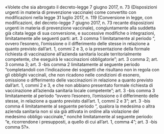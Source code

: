 «Volete che sia abrogato il decreto-legge 7 giugno 2017, n. 73 (Disposizioni urgenti in materia di prevenzione vaccinale) come convertito con modificazioni nella legge 31 luglio 2017, n. 119 (Conversione in legge, con modificazioni, del decreto-legge 7 giugno 2017, n. 73 recante disposizioni urgenti in materia di prevenzione vaccinale), congiuntamente alla suddetta già citata legge di sua conversione, e successive modifiche o integrazioni, limitatamente alle seguenti parti: art. 3 comma 1 limitatamente al periodo “, ovvero l’esonero, l’omissione o il differimento delle stesse in relazione a quanto previsto dall’art. 1, commi 2 e 3, o la presentazione della formale richiesta di vaccinazione all’azienda sanitaria locale territorialmente competente, che eseguirà le vaccinazioni obbligatorie”; art. 3 comma 2; art. 3 comma 3; art. 3 -bis comma 2 limitatamente al seguente periodo “completandoli con l’indicazione dei soggetti che risultano non in regola con gli obblighi vaccinali, che non ricadono nelle condizioni di esonero, omissione o differimento delle vaccinazioni in relazione a quanto previsto dall’art. 1, commi 2 e 3, e che non abbiano presentato formale richiesta di vaccinazione all’azienda sanitaria locale competente”; art. 3 -bis comma 3 limitatamente al periodo “ovvero l’esonero, l’omissione o il differimento delle stesse, in relazione a quanto previsto dall’art. 1, commi 2 e 3”; art. 3 -bis comma 4 limitatamente al seguente periodo “, qualora la medesima o altra azienda sanitaria non si sia già attivata in ordine alla violazione del medesimo obbligo vaccinale,” nonché limitatamente al seguente periodo: “e, ricorrendone i presupposti, a quello di cui all’art. 1, comma 4”; art. 3 -bis comma 5?».
